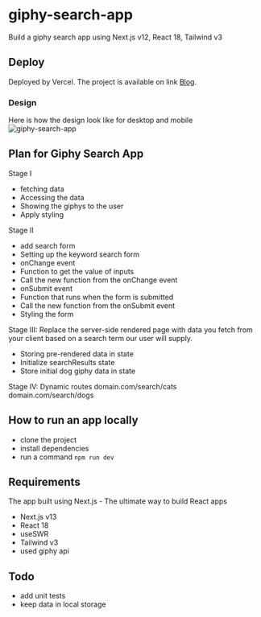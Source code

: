 # giphy-search-app

Build a giphy search app using Next.js v12, React 18, Tailwind v3

## Deploy

Deployed by Vercel.
The project is available on link [Blog](https://giphy-search-app-bay.vercel.app/).


### Design
Here is how the design look like for desktop and mobile
![giphy-search-app](./docs/blog.png)



## Plan for Giphy Search App

Stage I
- fetching data
- Accessing the data
- Showing the giphys to the user
- Apply styling

Stage II
- add search form
- Setting up the keyword search form
- onChange event
- Function to get the value of inputs
- Call the new function from the onChange event
- onSubmit event
- Function that runs when the form is submitted
- Call the new function from the onSubmit event
- Styling the form

Stage III: 
Replace the server-side rendered page with data you fetch from your client based on a search term our user will supply.

- Storing pre-rendered data in state
- Initialize searchResults state
- Store initial dog giphy data in state

Stage IV:
Dynamic routes
domain.com/search/cats
domain.com/search/dogs


## How to run an app locally

- clone the project
- install dependencies
- run a command `npm run dev`


## Requirements

The app built using Next.js - The ultimate way to build React apps

* Next.js v13
* React 18
* useSWR
* Tailwind v3
* used giphy api 


## Todo
* add unit tests
* keep data in local storage

